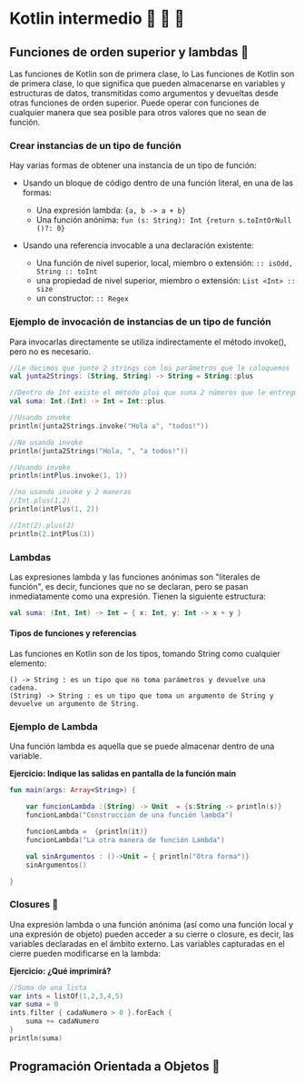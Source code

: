 # Kotlin intermedio 👀 🤠 🍎

## Funciones de orden superior y lambdas 🐼

Las funciones de Kotlin son de primera clase, lo Las funciones de Kotlin son de primera clase, lo que significa que pueden almacenarse en variables y estructuras de datos, transmitidas como argumentos y devueltas desde otras funciones de orden superior. Puede operar con funciones de cualquier manera que sea posible para otros valores que no sean de función.


### Crear instancias de un tipo de función

Hay varias formas de obtener una instancia de un tipo de función:

- Usando un bloque de código dentro de una función literal, en una de las formas:
	- Una expresión lambda: ```{a, b -> a + b}```
	- Una función anónima: ```fun (s: String): Int {return s.toIntOrNull ()?: 0}```
	
- Usando una referencia invocable a una declaración existente:
	- Una función de nivel superior, local, miembro o extensión: ``:: isOdd, String :: toInt``
	- una propiedad de nivel superior, miembro o extensión: ``List <Int> :: size``
	- un constructor: ``:: Regex``

### Ejemplo de invocación de instancias de un tipo de función

Para invocarlas directamente se utiliza indirectamente el método invoke(), pero no es necesario.

```kotlin
//Le decimos que junte 2 strings con los parámetros que le coloquemos
val junta2Strings: (String, String) -> String = String::plus

//Dentro de Int existe el método plus que suma 2 números que le entreguemos como parámetros
val suma: Int.(Int) -> Int = Int::plus

//Usando invoke
println(junta2Strings.invoke("Hola a", "todos!"))

//No usando invoke
println(junta2Strings("Hola, ", "a todos!")) 

//Usando invoke
println(intPlus.invoke(1, 1))

//no usando invoke y 2 maneras
//Int.plus(1,2)
println(intPlus(1, 2))

//Int(2).plus(2)
println(2.intPlus(3))
```
### Lambdas

Las expresiones lambda y las funciones anónimas son "literales de función", es decir, funciones que no se declaran, pero se pasan inmediatamente como una expresión. Tienen la siguiente estructura:

```kotlin
val suma: (Int, Int) -> Int = { x: Int, y: Int -> x + y }
```
#### Tipos de funciones y referencias
Las funciones en Kotlin son de los tipos, tomando String como cualquier elemento:

```
() -> String : es un tipo que no toma parámetros y devuelve una cadena.
(String) -> String : es un tipo que toma un argumento de String y devuelve un argumento de String.

```

### Ejemplo de Lambda

Una función lambda es aquella que se puede almacenar dentro de una variable. 

**Ejercicio: Indique las salidas en pantalla de la función main**

```kotlin
fun main(args: Array<String>) {

    var funcionLambda :(String) -> Unit  = {s:String -> println(s)}
    funcionLambda("Construcción de una función lambda")

    funcionLambda =  {println(it)}
    funcionLambda("La otra manera de función Lambda")

    val sinArgumentos : ()->Unit = { println("Otra forma")}
    sinArgumentos()

}
```


### Closures 🍦

Una expresión lambda o una función anónima (así como una función local y una expresión de objeto) pueden acceder a su cierre o closure, es decir, las variables declaradas en el ámbito externo. Las variables capturadas en el cierre pueden modificarse en la lambda:

**Ejercicio: ¿Qué imprimirá?**

```kotlin
//Suma de una lista
var ints = listOf(1,2,3,4,5)
var suma = 0
ints.filter { cadaNumero > 0 }.forEach {
    suma += cadaNumero
}
println(suma)
```

## Programación Orientada a Objetos 🦉




